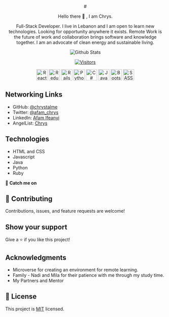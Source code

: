 
<!--
is a ✨ _special_ ✨ repository because its `README.md` (this file) appears on your GitHub profile.

Here are some ideas to get you started:

- 🔭 I’m currently working on ...
- 🌱 I’m currently learning ...
- 👯 I’m looking to collaborate on ...
- 🤔 I’m looking for help with ...
- 💬 Ask me about ...
- 📫 How to reach me: ...
- 😄 Pronouns: ...
- ⚡ Fun fact: ...
-->

<div align="center">
  #<p>Hello there 👋 , I am Chrys.</p>
  <p> Full-Stack Developer. I live in Lebanon and I am open to learn new technologies. Looking for opportunity anywhere it exists. Remote Work is the future of work and collaboration brings software and knowledge together. I am an advocate of clean energy and sustainable living.</p>

  ![Github Stats](https://github-readme-stats.vercel.app/api?username=Chrystalme&count_private=true&show_icons=true&theme=light)
  
  [![Visitors](https://visitor-badge.glitch.me/badge?page_id=page.id)]()

  <div>
    <img title="React" height=35 src="https://cdn.worldvectorlogo.com/logos/react-2.svg" />
    <img title="Redux" height=35 src="https://cdn.worldvectorlogo.com/logos/redux.svg" />
    <img title="Rails" height=35 src="https://cdn.worldvectorlogo.com/logos/rails.svg" />
    <img title="Python" height=35 src="https://cdn.worldvectorlogo.com/logos/python-5.svg" />
    <img title="C#" height=35 src="https://seeklogo.com/images/C/c-sharp-c-logo-02F17714BA-seeklogo.com.png" />
    <img title="Java" height=35 src="https://cdn.worldvectorlogo.com/logos/java-duke.svg" />
    <img title="Bootstrap" height=35 src="https://cdn.worldvectorlogo.com/logos/bootstrap-4.svg" />
    <img title="SASS" height=35 src="https://cdn.worldvectorlogo.com/logos/node-sass.svg" />
  </div>
</div> 

## Networking Links
 - GitHub: [@chrystalme](https://github.com/chrystalme)
- Twitter: [@afam_chrys](https://twitter.com/afam_chrys)
- LinkedIn: [Afam Ifeanyi](https://www.linkedin.com/in/afam-chrys/)
- AngelList: [Chrys](https://angel.co/malieze-afam-ifeanyi-chrys)

## Technologies

- HTML and CSS
- Javascript
- Java
- Python
- Ruby 

👤 **Catch me on**



## 🤝 Contributing

Contributions, issues, and feature requests are welcome!

## Show your support

Give a ⭐️ if you like this project!

## Acknowledgments

- Microverse for creating an environment for remote learning.
- Family - Nadi and Mila for their patience with me through my study time.
- My Partners and Mentor

## 📝 License

This project is [MIT](https://mit-lincense.org) licensed.
